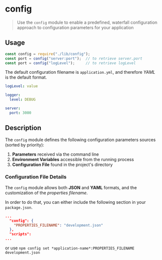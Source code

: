 # config
> Use the `config` module to enable a predefined, waterfall configuration approach to configuration parameters for your application

## Usage

```javascript
const config = require("./lib/config");
const port = config("server:port");  // to retrieve server.port
const port = config("logLevel");     // to retrieve logLevel
```

The default configuration filename is `application.yml`, and therefore *YAML* is the default format.
```YAML
logLevel: value

logger:
  level: DEBUG

server:
  port: 3000
```

## Description
The `config` module defines the following configuration parameters sources (sorted by priority):
1. **Parameters** received via the command line
2. **Environment Variables** accessible from the running process
3. **Configuration File** found in the project's directory

### Configuration File Details
The `config` module allows both **JSON** and **YAML** formats, and the customization of the *properties filename*. 

In order to do that, you can either include the following section in your `package.json`.
```json
...
  "config": {
    "PROPERTIES_FILENAME": "development.json"
  },
  "scripts": 
...
```
or use `npm config set *application-name*:PROPERTIES_FILENAME development.json`
